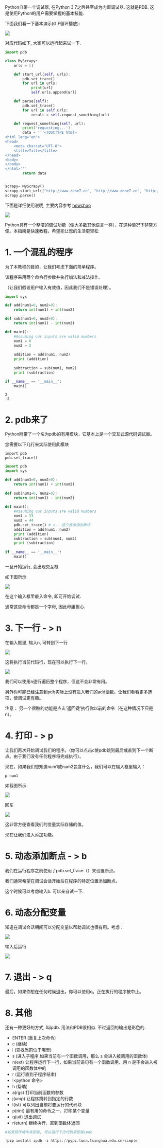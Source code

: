 Python自带一个调试器, 在Python 3.7之后甚至成为内置调试器. 这就是PDB. 这是使用Python的用户需要掌握的基本技能. 

下面我们看一下基本演示(GIF循环播放):

![](images/368702F4ACC64CF59009A3EE348F9765.gif)

对应代码如下, 大家可以运行起来试一下. 




```python
import pdb

class MyScrapy:
    urls = []

    def start_url(self, urls):
        pdb.set_trace()
        for url in urls:
            print(url)
            self.urls.append(url)

    def parse(self):
        pdb.set_trace()
        for url in self.urls:
            result = self.request_something(url)

    def request_something(self, url):
        print('requesting...')
        data = '''<!DOCTYPE html>
<html lang="en">
<head>
    <meta charset="UTF-8">
    <title>Title</title>
</head>
<body>
</body>
</html>'''
        return data


scrapy= MyScrapy()
scrapy.start_url(["http://www.zone7.cn", "http://www.zone7.cn", "http://www.zone7.cn", "http://www.zone7.cn", ])
scrapy.parse()

```

下面是详细使用说明, 主要内容参考 [howchoo](https://howchoo.com/g/zgi2y2iwyze/debugging-your-python-code) 

![](images/adb216d833604fff86cec8d7aa68b5b512e3a6b10d204198a2b37903bd29dcb1.png)

Python具有一个整洁的调试功能（像大多数其他语言一样），在这种情况下非常方便。本指南是快速教程，希望能让您的生活更轻松

# 1. 一个混乱的程序

为了本教程的目的，让我们考虑下面的简单程序。

该程序采用两个命令行参数并执行加法和减法操作。

（让我们假设用户输入有效值，因此我们不是错误处理）。


```python
import sys

def add(num1=0, num2=0):
    return int(num1) + int(num2)

def sub(num1=0, num2=0):
    return int(num1) - int(num2)

def main():
    #Assuming our inputs are valid numbers
    num1 = 0
    num2 = 2
    
    addition = add(num1, num2)
    print (addition)
    
    subtraction = sub(num1, num2)
    print (subtraction)

if __name__ == '__main__':
    main()
```

    2
    -2


# 2. pdb来了
Python附带了一个名为pdb的有用模块，它基本上是一个交互式源代码调试器。

您需要以下几行来实际使用此模块

```
import pdb
pdb.set_trace()
```


```python
import pdb
import sys

def add(num1=0, num2=0):
    return int(num1) + int(num2)
    
def sub(num1=0, num2=0):
    return int(num1) - int(num2)
    
def main():
    #Assuming our inputs are valid numbers
    num1 = 33
    num2 = 44
    pdb.set_trace() # <-- 这个表示添加断点
    addition = add(num1, num2)
    print (addition)
    subtraction = sub(num1, num2)
    print (subtraction)
    
if __name__ == '__main__':
    main()

```

一旦开始运行, 会出现交互框

如下图所示: 

![](images/6e50855df42e478898e8d34f8048d01d9d3c9b3a17e04ed4a432ec032130907d.png)

在这个输入框里敲入命令, 即可开始调试. 

通常这些命令都是一个字母, 因此毋庸担心. 


# 3. 下一行 - > n

在输入框里, 输入n, 可转到下一行

![](images/08a9fb56feb44f41999fd9b7e1f42b02df264b48ccc4495e8a12d11da5a6c2db.png)

这将执行当前代码行，现在可以执行下一行。

![](images/545d1fd617c148b0afb5325c06a34fa00f945b06e5f54ae0aab144eed28e2ac8.png)

我们可以使用n逐行遍历整个程序，但这不会非常有用。

另外你可能已经注意到pdb实际上没有进入我们的add函数。让我们看看更多选项，使调试更有趣。

注意：
另一个很酷的功能是点击'返回键'执行你以前的命令（在这种情况下只是n）。

# 4. 打印 - > p

让我们再次开始调试我们的程序。（你可以点击c使pdb跳到最后或直到下一个断点。由于我们没有任何程序将完成执行）。

现在，如果我们想知道num1或num2包含什么，我们可以在输入框里输入：
```
p num1
```

如截图所示:

![](images/684676cd8e5346e0bc7ba08004a47d882d6f134ab8d147628245f497e84bc0f5.png)

回车

![](images/2e950c54bdf149d89ad0f802261246186e0c652eeefa4b34b5ef801c4d60936e.png)


这非常方便查看我们的变量实际存储的值。

现在让我们进入添加功能。

# 5. 动态添加断点 - > b

我们在运行程序之前使用了pdb.set_trace（）来设置断点。

我们通常希望在调试会话开始后在程序的特定位置添加断点。

这个时候可以考虑输入b. 可以亲自试一下. 

# 6. 动态分配变量
知道在调试会话期间可以分配变量以帮助调试也很有用。考虑：

![](images/fa65a33c9d4e49bc9e53d385dc04312ebbb2015698744ea8b0659d6da516edb1.png)

输入后运行

![](images/ca3a74f79ae14aad87baee29a613307d4ce917c5bbb5404fb90ec2ecbde7dd3a.png)

# 7. 退出 - > q
最后，如果你想在任何时候退出，你可以使用q。正在执行的程序被中止。

# 8. 其他

还有一种更好的方式, 叫ipdb. 用法和PDB很相似. 不过返回的输出是彩色的. 
* ENTER (重复上次命令)
* c (继续)
* l (查找当前位于哪里)
* s (进入子程序,如果当前有一个函数调用，那么 s 会进入被调用的函数体)
* n(ext)  让程序运行下一行，如果当前语句有一个函数调用，用 n 是不会进入被调用的函数体中的
* r (运行直到子程序结束)
* !<python 命令>
* h (帮助)
* a(rgs) 打印当前函数的参数
* j(ump) 让程序跳转到指定的行数
* l(ist) 可以列出当前将要运行的代码块
* p(rint) 最有用的命令之一，打印某个变量
* q(uit) 退出调试
* r(eturn) 继续执行，直到函数体返回



```python
#如发现环境中未安装, 可以运行下方代码来安装ipdb

!pip install ipdb -i https://pypi.tuna.tsinghua.edu.cn/simple
```
